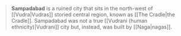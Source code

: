 > **Sampadabad** is a ruined city that sits in the north-west of [[Vudra|Vudras]] storied central region, known as [[The Cradle|the Cradle]]. Sampadabad was not a true [[Vudrani (human ethnicity)|Vudrani]] city but, instead, was built by [[Naga|nagas]].








